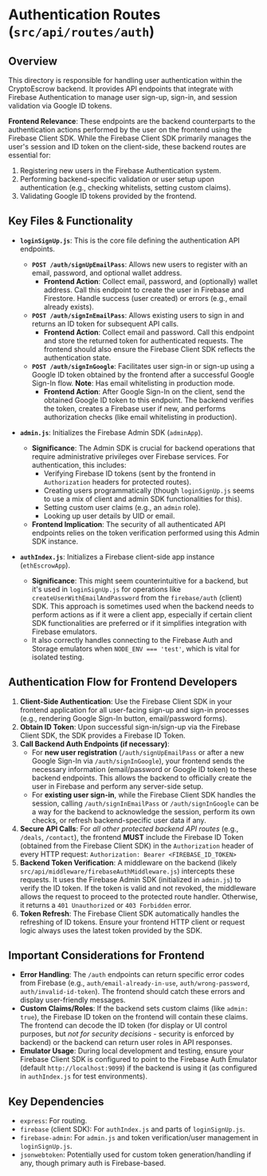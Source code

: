 # Authentication Routes (`src/api/routes/auth`)

## Overview

This directory is responsible for handling user authentication within the CryptoEscrow backend. It provides API endpoints that integrate with Firebase Authentication to manage user sign-up, sign-in, and session validation via Google ID tokens.

**Frontend Relevance**: These endpoints are the backend counterparts to the authentication actions performed by the user on the frontend using the Firebase Client SDK. While the Firebase Client SDK primarily manages the user's session and ID token on the client-side, these backend routes are essential for:
1.  Registering new users in the Firebase Authentication system.
2.  Performing backend-specific validation or user setup upon authentication (e.g., checking whitelists, setting custom claims).
3.  Validating Google ID tokens provided by the frontend.

## Key Files & Functionality

-   **`loginSignUp.js`**: This is the core file defining the authentication API endpoints.
    -   **`POST /auth/signUpEmailPass`**: Allows new users to register with an email, password, and optional wallet address.
        -   **Frontend Action**: Collect email, password, and (optionally) wallet address. Call this endpoint to create the user in Firebase and Firestore. Handle success (user created) or errors (e.g., email already exists).
    -   **`POST /auth/signInEmailPass`**: Allows existing users to sign in and returns an ID token for subsequent API calls.
        -   **Frontend Action**: Collect email and password. Call this endpoint and store the returned token for authenticated requests. The frontend should also ensure the Firebase Client SDK reflects the authentication state.
    -   **`POST /auth/signInGoogle`**: Facilitates user sign-in or sign-up using a Google ID token obtained by the frontend after a successful Google Sign-In flow. **Note**: Has email whitelisting in production mode.
        -   **Frontend Action**: After Google Sign-In on the client, send the obtained Google ID token to this endpoint. The backend verifies the token, creates a Firebase user if new, and performs authorization checks (like email whitelisting in production).

-   **`admin.js`**: Initializes the Firebase Admin SDK (`adminApp`).
    -   **Significance**: The Admin SDK is crucial for backend operations that require administrative privileges over Firebase services. For authentication, this includes:
        -   Verifying Firebase ID tokens (sent by the frontend in `Authorization` headers for protected routes).
        -   Creating users programmatically (though `loginSignUp.js` seems to use a mix of client and admin SDK functionalities for this).
        -   Setting custom user claims (e.g., an `admin` role).
        -   Looking up user details by UID or email.
    -   **Frontend Implication**: The security of all authenticated API endpoints relies on the token verification performed using this Admin SDK instance.

-   **`authIndex.js`**: Initializes a Firebase client-side app instance (`ethEscrowApp`).
    -   **Significance**: This might seem counterintuitive for a backend, but it's used in `loginSignUp.js` for operations like `createUserWithEmailAndPassword` from the `firebase/auth` (client) SDK. This approach is sometimes used when the backend needs to perform actions as if it were a client app, especially if certain client SDK functionalities are preferred or if it simplifies integration with Firebase emulators.
    -   It also correctly handles connecting to the Firebase Auth and Storage emulators when `NODE_ENV === 'test'`, which is vital for isolated testing.

## Authentication Flow for Frontend Developers

1.  **Client-Side Authentication**: Use the Firebase Client SDK in your frontend application for all user-facing sign-up and sign-in processes (e.g., rendering Google Sign-In button, email/password forms).
2.  **Obtain ID Token**: Upon successful sign-in/sign-up via the Firebase Client SDK, the SDK provides a Firebase ID Token.
3.  **Call Backend Auth Endpoints (if necessary)**:
    -   For **new user registration** (`/auth/signUpEmailPass` or after a new Google Sign-In via `/auth/signInGoogle`), your frontend sends the necessary information (email/password or Google ID token) to these backend endpoints. This allows the backend to officially create the user in Firebase and perform any server-side setup.
    -   For **existing user sign-in**, while the Firebase Client SDK handles the session, calling `/auth/signInEmailPass` or `/auth/signInGoogle` can be a way for the backend to acknowledge the session, perform its own checks, or refresh backend-specific user data if any.
4.  **Secure API Calls**: For *all other protected backend API routes* (e.g., `/deals`, `/contact`), the frontend **MUST** include the Firebase ID Token (obtained from the Firebase Client SDK) in the `Authorization` header of every HTTP request:
    `Authorization: Bearer <FIREBASE_ID_TOKEN>`
5.  **Backend Token Verification**: A middleware on the backend (likely `src/api/middleware/firebaseAuthMiddleware.js`) intercepts these requests. It uses the Firebase Admin SDK (initialized in `admin.js`) to verify the ID token. If the token is valid and not revoked, the middleware allows the request to proceed to the protected route handler. Otherwise, it returns a `401 Unauthorized` or `403 Forbidden` error.
6.  **Token Refresh**: The Firebase Client SDK automatically handles the refreshing of ID tokens. Ensure your frontend HTTP client or request logic always uses the latest token provided by the SDK.

## Important Considerations for Frontend

-   **Error Handling**: The `/auth` endpoints can return specific error codes from Firebase (e.g., `auth/email-already-in-use`, `auth/wrong-password`, `auth/invalid-id-token`). The frontend should catch these errors and display user-friendly messages.
-   **Custom Claims/Roles**: If the backend sets custom claims (like `admin: true`), the Firebase ID token on the frontend will contain these claims. The frontend can decode the ID token (for display or UI control purposes, but *not for security decisions* - security is enforced by backend) or the backend can return user roles in API responses.
-   **Emulator Usage**: During local development and testing, ensure your Firebase Client SDK is configured to point to the Firebase Auth Emulator (default `http://localhost:9099`) if the backend is using it (as configured in `authIndex.js` for test environments).

## Key Dependencies

-   `express`: For routing.
-   `firebase` (client SDK): For `authIndex.js` and parts of `loginSignUp.js`.
-   `firebase-admin`: For `admin.js` and token verification/user management in `loginSignUp.js`.
-   `jsonwebtoken`: Potentially used for custom token generation/handling if any, though primary auth is Firebase-based. 
